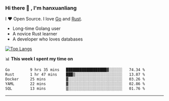 ### Hi there 👋 , I'm hanxuanliang

<!--
**hanxuanliang/hanxuanliang** is a ✨ _special_ ✨ repository because its `README.md` (this file) appears on your GitHub profile.

Here are some ideas to get you started:

- 🔭 I’m currently working on ...
- 🌱 I’m currently learning ...
- 👯 I’m looking to collaborate on ...
- 🤔 I’m looking for help with ...
- 💬 Ask me about ...
- 📫 How to reach me: ...
- 😄 Pronouns: ...
- ⚡ Fun fact: ...
-->
I ❤ Open Source. I love [Go](https://golang.org) and [Rust](https://www.rust-lang.org/zh-CN/).

* Long-time Golang user
* A novice Rust learner
* A developer who loves databases

[![Top Langs](https://github-readme-stats.vercel.app/api?username=hanxuanliang&show_icons=true&count_private=true&line_height=40)](https://github.com/anuraghazra/github-readme-stats)

📊 **This week I spent my time on**
<!--START_SECTION:waka-->

```txt
Go         9 hrs 35 mins   ██████████████████▓░░░░░░   74.34 %
Rust       1 hr 47 mins    ███▒░░░░░░░░░░░░░░░░░░░░░   13.87 %
Docker     25 mins         ▓░░░░░░░░░░░░░░░░░░░░░░░░   03.26 %
YAML       22 mins         ▓░░░░░░░░░░░░░░░░░░░░░░░░   02.86 %
SQL        13 mins         ▒░░░░░░░░░░░░░░░░░░░░░░░░   01.76 %
```

<!--END_SECTION:waka-->

***
